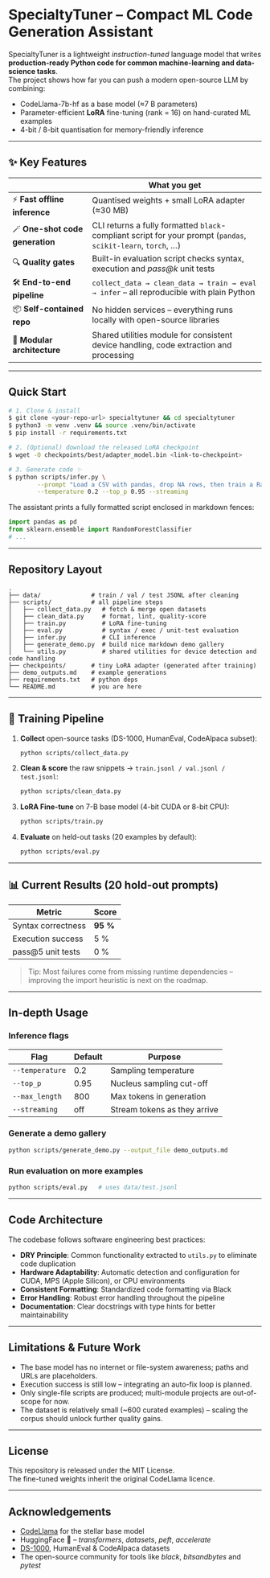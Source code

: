 # SpecialtyTuner – Compact ML Code Generation Assistant

SpecialtyTuner is a lightweight *instruction-tuned* language model that writes **production-ready Python code for common machine-learning and data-science tasks**.  
The project shows how far you can push a modern open-source LLM by combining:

* CodeLlama-7b-hf as a base model (≈7 B parameters)
* Parameter-efficient **LoRA** fine-tuning (rank = 16) on hand-curated ML examples
* 4-bit / 8-bit quantisation for memory-friendly inference

---

## ✨ Key Features

|      | What you get |
|------|--------------|
| ⚡ **Fast offline inference** | Quantised weights + small LoRA adapter (≈30 MB) |
| 🪄 **One-shot code generation** | CLI returns a fully formatted `black`-compliant script for your prompt (`pandas`, `scikit-learn`, `torch`, …) |
| 🔍 **Quality gates** | Built-in evaluation script checks syntax, execution and *pass@k* unit tests |
| 🛠 **End-to-end pipeline** | `collect_data → clean_data → train → eval → infer` – all reproducible with plain Python |
| 📦 **Self-contained repo** | No hidden services – everything runs locally with open-source libraries |
| 🧰 **Modular architecture** | Shared utilities module for consistent device handling, code extraction and processing |

---

## Quick Start

```bash
# 1. Clone & install
$ git clone <your-repo-url> specialtytuner && cd specialtytuner
$ python3 -m venv .venv && source .venv/bin/activate
$ pip install -r requirements.txt

# 2. (Optional) download the released LoRA checkpoint
$ wget -O checkpoints/best/adapter_model.bin <link-to-checkpoint>

# 3. Generate code ✨
$ python scripts/infer.py \
        --prompt "Load a CSV with pandas, drop NA rows, then train a RandomForestClassifier" \
        --temperature 0.2 --top_p 0.95 --streaming
```

The assistant prints a fully formatted script enclosed in markdown fences:

```python
import pandas as pd
from sklearn.ensemble import RandomForestClassifier
# ...
```

---

## Repository Layout

```
.
├── data/              # train / val / test JSONL after cleaning
├── scripts/           # all pipeline steps
│   ├── collect_data.py   # fetch & merge open datasets
│   ├── clean_data.py     # format, lint, quality-score
│   ├── train.py          # LoRA fine-tuning
│   ├── eval.py           # syntax / exec / unit-test evaluation
│   ├── infer.py          # CLI inference
│   ├── generate_demo.py  # build nice markdown demo gallery
│   └── utils.py          # shared utilities for device detection and code handling
├── checkpoints/       # tiny LoRA adapter (generated after training)
├── demo_outputs.md    # example generations
├── requirements.txt   # python deps
└── README.md          # you are here
```

---

## 🔧 Training Pipeline

1. **Collect** open-source tasks (DS-1000, HumanEval, CodeAlpaca subset):
   ```bash
   python scripts/collect_data.py
   ```
2. **Clean & score** the raw snippets → `train.jsonl / val.jsonl / test.jsonl`:
   ```bash
   python scripts/clean_data.py
   ```
3. **LoRA Fine-tune** on 7-B base model (4-bit CUDA or 8-bit CPU):
   ```bash
   python scripts/train.py
   ```
4. **Evaluate** on held-out tasks (20 examples by default):
   ```bash
   python scripts/eval.py
   ```

---

## 📊 Current Results (20 hold-out prompts)

| Metric | Score |
|--------|-------|
| Syntax correctness | **95 %** |
| Execution success  | 5 % |
| pass@5 unit tests  | 0 % |

> Tip: Most failures come from missing runtime dependencies – improving the import heuristic is next on the roadmap.

---

## In-depth Usage

### Inference flags

| Flag | Default | Purpose |
|------|---------|---------|
| `--temperature` | 0.2 | Sampling temperature |
| `--top_p`       | 0.95 | Nucleus sampling cut-off |
| `--max_length`  | 800  | Max tokens in generation |
| `--streaming`   | off  | Stream tokens as they arrive |

### Generate a demo gallery

```bash
python scripts/generate_demo.py --output_file demo_outputs.md
```

### Run evaluation on more examples

```bash
python scripts/eval.py   # uses data/test.jsonl
```

---

## Code Architecture

The codebase follows software engineering best practices:

* **DRY Principle**: Common functionality extracted to `utils.py` to eliminate code duplication
* **Hardware Adaptability**: Automatic detection and configuration for CUDA, MPS (Apple Silicon), or CPU environments
* **Consistent Formatting**: Standardized code formatting via Black
* **Error Handling**: Robust error handling throughout the pipeline
* **Documentation**: Clear docstrings with type hints for better maintainability

---

## Limitations & Future Work

* The base model has no internet or file-system awareness; paths and URLs are placeholders.
* Execution success is still low – integrating an auto-fix loop is planned.
* Only single-file scripts are produced; multi-module projects are out-of-scope for now.
* The dataset is relatively small (~600 curated examples) – scaling the corpus should unlock further quality gains.

---

## License

This repository is released under the MIT License.  
The fine-tuned weights inherit the original CodeLlama licence.

---

## Acknowledgements

* [CodeLlama](https://github.com/facebookresearch/codellama) for the stellar base model
* HuggingFace 🤗 – *transformers*, *datasets*, *peft*, *accelerate*
* [DS-1000](https://huggingface.co/datasets/xlangai/DS-1000), HumanEval & CodeAlpaca datasets
* The open-source community for tools like *black*, *bitsandbytes* and *pytest*